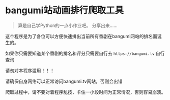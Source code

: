 # bangumi站动画排行爬取工具

> 算是自己学Python的一点小作业吧。
> 分享出来……

这个程序是为了各位可以方便快速排出当前所有番剧在bangumi网站的排名而诞生的。

如果你只需要知道某个番剧的排名和评分只需要自行去 `https://bangumi.tv` 自行查询

请勿对本程序滥用！！！

请确保自身网络可以正常访问bangumi.tv网站，否则会出错

爬取过程中，请不要对着程序乱按，卡住一小段时间为正常情况，否则容易崩溃。
